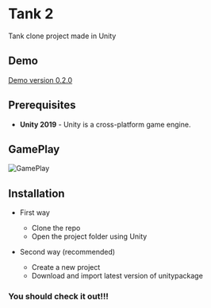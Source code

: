 # Tank 2

Tank clone project made in Unity

## Demo

[Demo version 0.2.0](https://madrigal.pro/demo/tank2/)

## Prerequisites

- **Unity 2019** - Unity is a cross-platform game engine.


## GamePlay

![GamePlay](https://i.imgur.com/vu6Bd4S.png "GamePlay")


## Installation

- First way 
  - Clone the repo
  - Open the project folder using Unity

- Second way (recommended)
  - Create a new project
  - Download and import latest version of unitypackage

### You should check it out!!!
